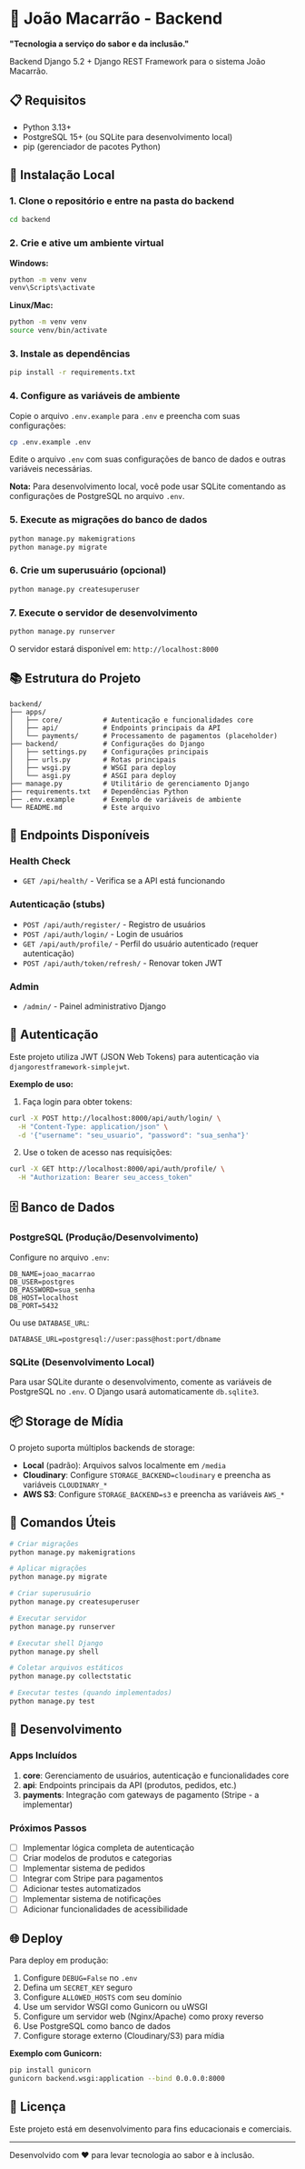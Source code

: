 # 🍝 João Macarrão - Backend

**"Tecnologia a serviço do sabor e da inclusão."**

Backend Django 5.2 + Django REST Framework para o sistema João Macarrão.

## 📋 Requisitos

- Python 3.13+
- PostgreSQL 15+ (ou SQLite para desenvolvimento local)
- pip (gerenciador de pacotes Python)

## 🚀 Instalação Local

### 1. Clone o repositório e entre na pasta do backend

```bash
cd backend
```

### 2. Crie e ative um ambiente virtual

**Windows:**
```bash
python -m venv venv
venv\Scripts\activate
```

**Linux/Mac:**
```bash
python -m venv venv
source venv/bin/activate
```

### 3. Instale as dependências

```bash
pip install -r requirements.txt
```

### 4. Configure as variáveis de ambiente

Copie o arquivo `.env.example` para `.env` e preencha com suas configurações:

```bash
cp .env.example .env
```

Edite o arquivo `.env` com suas configurações de banco de dados e outras variáveis necessárias.

**Nota:** Para desenvolvimento local, você pode usar SQLite comentando as configurações de PostgreSQL no arquivo `.env`.

### 5. Execute as migrações do banco de dados

```bash
python manage.py makemigrations
python manage.py migrate
```

### 6. Crie um superusuário (opcional)

```bash
python manage.py createsuperuser
```

### 7. Execute o servidor de desenvolvimento

```bash
python manage.py runserver
```

O servidor estará disponível em: `http://localhost:8000`

## 📚 Estrutura do Projeto

```
backend/
├── apps/
│   ├── core/          # Autenticação e funcionalidades core
│   ├── api/           # Endpoints principais da API
│   └── payments/      # Processamento de pagamentos (placeholder)
├── backend/           # Configurações do Django
│   ├── settings.py    # Configurações principais
│   ├── urls.py        # Rotas principais
│   ├── wsgi.py        # WSGI para deploy
│   └── asgi.py        # ASGI para deploy
├── manage.py          # Utilitário de gerenciamento Django
├── requirements.txt   # Dependências Python
├── .env.example       # Exemplo de variáveis de ambiente
└── README.md          # Este arquivo
```

## 🔌 Endpoints Disponíveis

### Health Check
- `GET /api/health/` - Verifica se a API está funcionando

### Autenticação (stubs)
- `POST /api/auth/register/` - Registro de usuários
- `POST /api/auth/login/` - Login de usuários
- `GET /api/auth/profile/` - Perfil do usuário autenticado (requer autenticação)
- `POST /api/auth/token/refresh/` - Renovar token JWT

### Admin
- `/admin/` - Painel administrativo Django

## 🔐 Autenticação

Este projeto utiliza JWT (JSON Web Tokens) para autenticação via `djangorestframework-simplejwt`.

**Exemplo de uso:**

1. Faça login para obter tokens:
```bash
curl -X POST http://localhost:8000/api/auth/login/ \
  -H "Content-Type: application/json" \
  -d '{"username": "seu_usuario", "password": "sua_senha"}'
```

2. Use o token de acesso nas requisições:
```bash
curl -X GET http://localhost:8000/api/auth/profile/ \
  -H "Authorization: Bearer seu_access_token"
```

## 🗄️ Banco de Dados

### PostgreSQL (Produção/Desenvolvimento)

Configure no arquivo `.env`:

```env
DB_NAME=joao_macarrao
DB_USER=postgres
DB_PASSWORD=sua_senha
DB_HOST=localhost
DB_PORT=5432
```

Ou use `DATABASE_URL`:
```env
DATABASE_URL=postgresql://user:pass@host:port/dbname
```

### SQLite (Desenvolvimento Local)

Para usar SQLite durante o desenvolvimento, comente as variáveis de PostgreSQL no `.env`. O Django usará automaticamente `db.sqlite3`.

## 📦 Storage de Mídia

O projeto suporta múltiplos backends de storage:

- **Local** (padrão): Arquivos salvos localmente em `/media`
- **Cloudinary**: Configure `STORAGE_BACKEND=cloudinary` e preencha as variáveis `CLOUDINARY_*`
- **AWS S3**: Configure `STORAGE_BACKEND=s3` e preencha as variáveis `AWS_*`

## 🧪 Comandos Úteis

```bash
# Criar migrações
python manage.py makemigrations

# Aplicar migrações
python manage.py migrate

# Criar superusuário
python manage.py createsuperuser

# Executar servidor
python manage.py runserver

# Executar shell Django
python manage.py shell

# Coletar arquivos estáticos
python manage.py collectstatic

# Executar testes (quando implementados)
python manage.py test
```

## 🔧 Desenvolvimento

### Apps Incluídos

1. **core**: Gerenciamento de usuários, autenticação e funcionalidades core
2. **api**: Endpoints principais da API (produtos, pedidos, etc.)
3. **payments**: Integração com gateways de pagamento (Stripe - a implementar)

### Próximos Passos

- [ ] Implementar lógica completa de autenticação
- [ ] Criar modelos de produtos e categorias
- [ ] Implementar sistema de pedidos
- [ ] Integrar com Stripe para pagamentos
- [ ] Adicionar testes automatizados
- [ ] Implementar sistema de notificações
- [ ] Adicionar funcionalidades de acessibilidade

## 🌐 Deploy

Para deploy em produção:

1. Configure `DEBUG=False` no `.env`
2. Defina um `SECRET_KEY` seguro
3. Configure `ALLOWED_HOSTS` com seu domínio
4. Use um servidor WSGI como Gunicorn ou uWSGI
5. Configure um servidor web (Nginx/Apache) como proxy reverso
6. Use PostgreSQL como banco de dados
7. Configure storage externo (Cloudinary/S3) para mídia

**Exemplo com Gunicorn:**
```bash
pip install gunicorn
gunicorn backend.wsgi:application --bind 0.0.0.0:8000
```

## 📄 Licença

Este projeto está em desenvolvimento para fins educacionais e comerciais.

---

Desenvolvido com ❤️ para levar tecnologia ao sabor e à inclusão.

